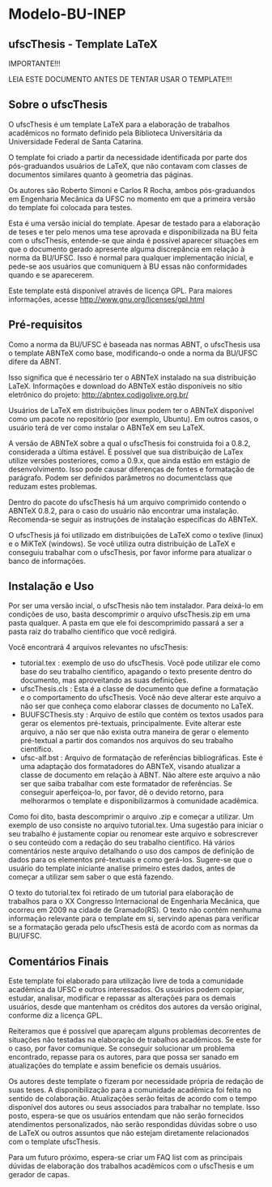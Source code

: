 Modelo-BU-INEP
==============

ufscThesis - Template LaTeX 
----------------------------

IMPORTANTE!!!

LEIA ESTE DOCUMENTO ANTES DE TENTAR USAR O TEMPLATE!!!


Sobre o ufscThesis
------------------
O ufscThesis é um template LaTeX para a elaboração de trabalhos acadêmicos
no formato definido pela Biblioteca Universitária da Universidade Federal
de Santa Catarina.

O template foi criado a partir da necessidade identificada por parte
dos pós-graduandos usuários de LaTeX, que não contavam com classes de 
documentos similares quanto à geometria das páginas.

Os autores são Roberto Simoni e Carlos R Rocha, ambos pós-graduandos em
Engenharia Mecânica da UFSC no momento em que a primeira versão do 
template foi colocada para testes.

Esta é uma versão inicial do template. Apesar de testado para a elaboração
de teses e ter pelo menos uma tese aprovada e disponibilizada na BU feita
com o ufscThesis, entende-se que ainda é possível aparecer situações em
que o documento gerado apresente alguma discrepância em relação à norma
da BU/UFSC. Isso é normal para qualquer implementação inicial, e pede-se
aos usuários que comuniquem à BU essas não conformidades
quando e se aparecerem.

Este template está disponível através de licença GPL. Para maiores
informações, acesse http://www.gnu.org/licenses/gpl.html


Pré-requisitos
--------------
Como a norma da BU/UFSC é baseada nas normas ABNT, o ufscThesis usa o 
template ABNTeX como base, modificando-o onde a norma da BU/UFSC difere
da ABNT.

Isso significa que é necessário ter o ABNTeX instalado na sua distribuição
LaTeX. Informações e download do ABNTeX estão disponíveis no sítio
eletrônico do projeto: http://abntex.codigolivre.org.br/

Usuários de LaTeX em distribuições linux podem ter o ABNTeX disponível
como um pacote no repositório (por exemplo, Ubuntu). Em outros casos, o
usuário terá de ver como instalar o ABNTeX em seu LaTeX.

A versão de ABNTeX sobre a qual o ufscThesis foi construida foi a 0.8.2,
considerada a última estável. É possível que sua distribuição de LaTex
utilize versões posteriores, como a 0.9.x, que ainda estão em estágio de
desenvolvimento. Isso pode causar diferenças de fontes e formatação de
parágrafo. Podem ser definidos parâmetros no documentclass que reduzam
estes problemas.

Dentro do pacote do ufscThesis há um arquivo comprimido contendo o ABNTeX
0.8.2, para o caso do usuário não encontrar uma instalação. Recomenda-se
seguir as instruções de instalação específicas do ABNTeX.

O ufscThesis já foi utilizado em distribuições de LaTeX como o texlive
(linux) e o MiKTeX (windows). Se você utiliza outra distribuição de LaTeX
e conseguiu trabalhar com o ufscThesis, por favor informe para atualizar
o banco de informações.

Instalação e Uso
----------------
Por ser uma versão incial, o ufscThesis não tem instalador. Para deixá-lo 
em condições de uso, basta descomprimir o arquivo ufscThesis.zip em uma
pasta qualquer. A pasta em que ele foi descomprimido passará a ser a pasta
raiz do trabalho científico que você redigirá.

Você encontrará 4 arquivos relevantes no ufscThesis:

- tutorial.tex : exemplo de uso do ufscThesis. Você pode utilizar ele como
                 base do seu trabalho científico, apagando o texto presente
				 dentro do documento, mas aproveitando as suas definições.
- ufscThesis.cls : Esta é a classe de documento que define a formatação e o
                   comportamento do ufscThesis. Você não deve alterar este
				   arquivo a não ser que conheça como elaborar classes de 
				   documento no LaTeX.
- BUUFSCThesis.sty : Arquivo de estilo que contém os textos usados para gerar
                     os elementos pré-textuais, principalmente. Evite alterar
					 este arquivo, a não ser que não exista outra maneira de
					 gerar o elemento pré-textual a partir dos comandos nos
					 arquivos do seu trabalho científico.
- ufsc-alf.bst : Arquivo de formatação de referências bibliográficas. Este é
                 uma adaptação dos formatadores do ABNTeX, visando atualizar
				 a classe de documento em relação à ABNT. Não altere este
				 arquivo a não ser que saiba trabalhar com este formatador de
				 referências. Se conseguir aperfeiçoa-lo, por favor, dê o
				 devido retorno, para melhorarmos o template e disponibilizarmos
				 à comunidade acadêmica.
                 
Como foi dito, basta descomprimir o arquivo .zip e começar a utilizar. Um
exemplo de uso consiste no arquivo tutorial.tex. Uma sugestão para iniciar o
seu trabalho é justamente copiar ou renomear este arquivo e sobrescrever o seu
conteúdo com a redação do seu trabalho científico. Há vários comentários neste
arquivo detalhando o uso dos campos de definição de dados para os elementos 
pré-textuais e como gerá-los. Sugere-se que o usuário do template iniciante
analise primeiro estes dados, antes de começar a utilizar sem saber o que está
fazendo.

O texto do tutorial.tex foi retirado de um tutorial para elaboração de trabalhos
para o XX Congresso Internacional de Engenharia Mecânica, que ocorreu em 2009 na
cidade de Gramado(RS). O texto não contém nenhuma informação relevante para o
template em si, servindo apenas para verificar se a formatação gerada pelo
ufscThesis está de acordo com as normas da BU/UFSC.

Comentários Finais
------------------
Este template foi elaborado para utilização livre de toda a comunidade acadêmica
da UFSC e outros interessados. Os usuários podem copiar, estudar, analisar, 
modificar e repassar as alterações para os demais usuários, desde que mantenham
os créditos dos autores da versão original, conforme diz a licença GPL.

Reiteramos que é possível que apareçam alguns problemas decorrentes de situações
não testadas na elaboração de trabalhos acadêmicos. Se este for o caso, por favor
comunique. Se conseguir solucionar um problema encontrado, repasse para os
autores, para que possa ser sanado em atualizações do template e assim beneficie
os demais usuários.

Os autores deste template o fizeram por necessidade própria de redação de suas
teses. A disponibilização para a comunidade acadêmica foi feita no sentido de 
colaboração. Atualizações serão feitas de acordo com o tempo disponível dos
autores ou seus associados para trabalhar no template. Isso posto, espera-se 
que os usuários entendam que não serão fornecidos atendimentos personalizados,
não serão respondidas dúvidas sobre o uso de LaTeX ou outros assuntos que não
estejam diretamente relacionados com o template ufscThesis.

Para um futuro próximo, espera-se criar um FAQ list com as principais dúvidas
de elaboração dos trabalhos acadêmicos com o ufscThesis e um gerador de capas.
